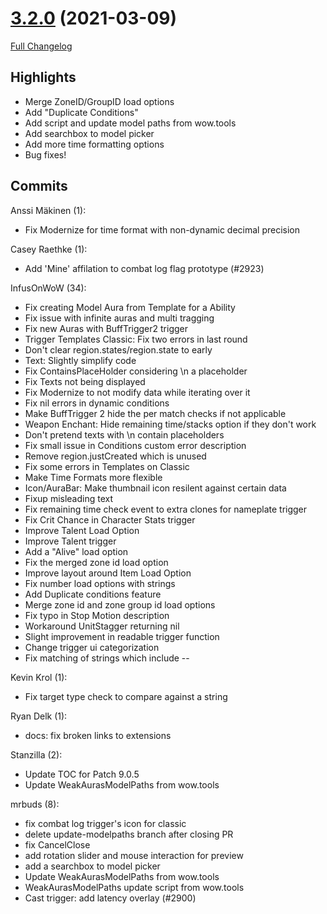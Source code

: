 # [3.2.0](https://github.com/WeakAuras/WeakAuras2/tree/3.2.0) (2021-03-09)

[Full Changelog](https://github.com/WeakAuras/WeakAuras2/compare/3.1.9...3.2.0)

## Highlights

 - Merge ZoneID/GroupID load options
- Add "Duplicate Conditions"
- Add script and update model paths from wow.tools
- Add searchbox to model picker
- Add more time formatting options
- Bug fixes! 

## Commits

Anssi Mäkinen (1):

- Fix Modernize for time format with non-dynamic decimal precision

Casey Raethke (1):

- Add 'Mine' affilation to combat log flag prototype (#2923)

InfusOnWoW (34):

- Fix creating Model Aura from Template for a Ability
- Fix issue with infinite auras and multi tragging
- Fix new Auras with BuffTrigger2 trigger
- Trigger Templates Classic: Fix two errors in last round
- Don't clear region.states/region.state to early
- Text: Slightly simplify code
- Fix ContainsPlaceHolder considering \n a placeholder
- Fix Texts not being displayed
- Fix Modernize to not modify data while iterating over it
- Fix nil errors in dynamic conditions
- Make BuffTrigger 2 hide the per match checks if not applicable
- Weapon Enchant: Hide remaining time/stacks option if they don't work
- Don't pretend texts with \n contain placeholders
- Fix small issue in Conditions custom error description
- Remove region.justCreated which is unused
- Fix some errors in Templates on Classic
- Make Time Formats more flexible
- Icon/AuraBar: Make thumbnail icon resilent against certain data
- Fixup misleading text
- Fix remaining time check event to extra clones for nameplate trigger
- Fix Crit Chance in Character Stats trigger
- Improve Talent Load Option
- Improve Talent trigger
- Add a "Alive" load option
- Fix the merged zone id load option
- Improve layout around Item Load Option
- Fix number load options with strings
- Add Duplicate conditions feature
- Merge zone id and zone group id load options
- Fix typo in Stop Motion description
- Workaround UnitStagger returning nil
- Slight improvement in readable trigger function
- Change trigger ui categorization
- Fix matching of strings which include --

Kevin Krol (1):

- Fix target type check to compare against a string

Ryan Delk (1):

- docs: fix broken links to extensions

Stanzilla (2):

- Update TOC for Patch 9.0.5
- Update WeakAurasModelPaths from wow.tools

mrbuds (8):

- fix combat log trigger's icon for classic
- delete update-modelpaths branch after closing PR
- fix CancelClose
- add rotation slider and mouse interaction for preview
- add a searchbox to model picker
- Update WeakAurasModelPaths from wow.tools
- WeakAurasModelPaths update script from wow.tools
- Cast trigger: add latency overlay (#2900)

